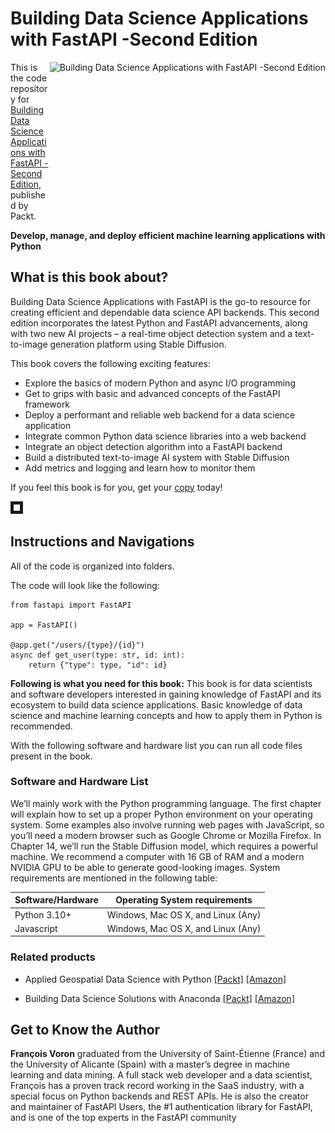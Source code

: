 # Building Data Science Applications with FastAPI -Second Edition

<a href="https://www.packtpub.com/product/building-data-science-applications-with-fastapi-second-edition/9781837632749?utm_source=github&utm_medium=repository&utm_campaign=9781837632749"><img src="https://content.packt.com/B19528/cover_image_small.jpg" alt="Building Data Science Applications with FastAPI -Second Edition" height="256px" align="right"></a>

This is the code repository for [Building Data Science Applications with FastAPI -Second Edition](https://www.packtpub.com/product/building-data-science-applications-with-fastapi-second-edition/9781837632749?utm_source=github&utm_medium=repository&utm_campaign=9781837632749), published by Packt.

**Develop, manage, and deploy efficient machine learning applications with Python**

## What is this book about?
Building Data Science Applications with FastAPI is the go-to resource for creating efficient and dependable data science API backends. This second edition incorporates the latest Python and FastAPI advancements, along with two new AI projects – a real-time object detection system and a text-to-image generation platform using Stable Diffusion.

This book covers the following exciting features: 
* Explore the basics of modern Python and async I/O programming
* Get to grips with basic and advanced concepts of the FastAPI framework
* Deploy a performant and reliable web backend for a data science application
* Integrate common Python data science libraries into a web backend
* Integrate an object detection algorithm into a FastAPI backend
* Build a distributed text-to-image AI system with Stable Diffusion
* Add metrics and logging and learn how to monitor them

If you feel this book is for you, get your [copy](https://www.amazon.com/dp/B09NC5XJ6D) today!

<a href="https://www.packtpub.com/?utm_source=github&utm_medium=banner&utm_campaign=GitHubBanner"><img src="https://raw.githubusercontent.com/PacktPublishing/GitHub/master/GitHub.png" 
alt="https://www.packtpub.com/" border="5" /></a>


## Instructions and Navigations
All of the code is organized into folders.

The code will look like the following:
```
from fastapi import FastAPI

app = FastAPI()

@app.get("/users/{type}/{id}")
async def get_user(type: str, id: int):
    return {"type": type, "id": id}
```


**Following is what you need for this book:**
This book is for data scientists and software developers interested in gaining knowledge of FastAPI and its ecosystem to build data science applications. 
Basic knowledge of data science and machine learning concepts and how to apply them in Python is recommended.	

With the following software and hardware list you can run all code files present in the book.


### Software and Hardware List

We’ll mainly work with the Python programming language. The first chapter will explain
how to set up a proper Python environment on your operating system. Some examples also involve
running web pages with JavaScript, so you’ll need a modern browser such as Google Chrome or
Mozilla Firefox.
In Chapter 14, we’ll run the Stable Diffusion model, which requires a powerful machine. We recommend
a computer with 16 GB of RAM and a modern NVIDIA GPU to be able to generate good-looking images.
System requirements are mentioned in the following table:

| Software/Hardware                       | Operating System requirements      |
| ------------------------------------    | -----------------------------------|
| Python 3.10+                            | Windows, Mac OS X, and Linux (Any) |                                                            
| Javascript                              | Windows, Mac OS X, and Linux (Any) |


### Related products <Other books you may enjoy>
* Applied Geospatial Data Science with Python [[Packt]](https://www.packtpub.com/product/applied-geospatial-data-science-with-python/9781803238128) [[Amazon]](https://www.amazon.com/dp/B0BJ7GPXMG)

* Building Data Science Solutions with Anaconda [[Packt]](https://www.packtpub.com/product/building-data-science-solutions-with-anaconda/9781800568785) [[Amazon]](https://www.amazon.com/dp/B09X26411W)

## Get to Know the Author
**François Voron**
graduated from the University of Saint-Étienne (France) and the University of Alicante
(Spain) with a master’s degree in machine learning and data mining. A full stack web developer and
a data scientist, François has a proven track record working in the SaaS industry, with a special focus
on Python backends and REST APIs. He is also the creator and maintainer of FastAPI Users, the #1
authentication library for FastAPI, and is one of the top experts in the FastAPI community
